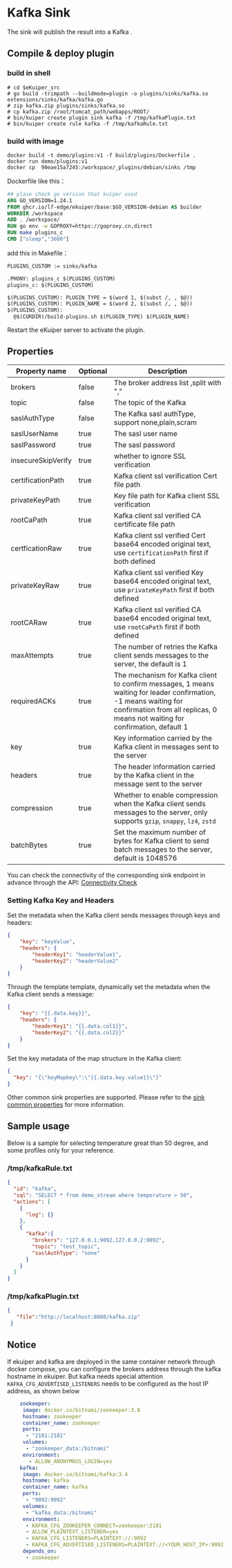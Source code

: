 # Kafka Sink

The sink will publish the result into a Kafka .

## Compile & deploy plugin

### build in shell

```shell
# cd $eKuiper_src
# go build -trimpath --buildmode=plugin -o plugins/sinks/kafka.so extensions/sinks/kafka/kafka.go
# zip kafka.zip plugins/sinks/kafka.so
# cp kafka.zip /root/tomcat_path/webapps/ROOT/
# bin/kuiper create plugin sink kafka -f /tmp/kafkaPlugin.txt
# bin/kuiper create rule kafka -f /tmp/kafkaRule.txt
```

### build with image

```shell
docker build -t demo/plugins:v1 -f build/plugins/Dockerfile .
docker run demo/plugins:v1
docker cp  90eae15a7245:/workspace/_plugins/debian/sinks /tmp
```

Dockerfile like this：

```dockerfile
## plase check go version that kuiper used
ARG GO_VERSION=1.24.1
FROM ghcr.io/lf-edge/ekuiper/base:$GO_VERSION-debian AS builder
WORKDIR /workspace
ADD . /workspace/
RUN go env -w GOPROXY=https://goproxy.cn,direct
RUN make plugins_c
CMD ["sleep","3600"]
```

add this in Makefile：

```dockerfile
PLUGINS_CUSTOM := sinks/kafka

.PHONY: plugins_c $(PLUGINS_CUSTOM)
plugins_c: $(PLUGINS_CUSTOM)

$(PLUGINS_CUSTOM): PLUGIN_TYPE = $(word 1, $(subst /, , $@))
$(PLUGINS_CUSTOM): PLUGIN_NAME = $(word 2, $(subst /, , $@))
$(PLUGINS_CUSTOM):
  @$(CURDIR)/build-plugins.sh $(PLUGIN_TYPE) $(PLUGIN_NAME)
```

Restart the eKuiper server to activate the plugin.

## Properties

| Property name      | Optional | Description                                                                                                                                                                                       |
|--------------------|----------|---------------------------------------------------------------------------------------------------------------------------------------------------------------------------------------------------|
| brokers            | false    | The broker address list ,split with ","                                                                                                                                                           |
| topic              | false    | The topic of the Kafka                                                                                                                                                                            |
| saslAuthType       | false    | The Kafka sasl authType, support none,plain,scram                                                                                                                                                 |
| saslUserName       | true     | The sasl user name                                                                                                                                                                                |
| saslPassword       | true     | The sasl password                                                                                                                                                                                 |
| insecureSkipVerify | true     | whether to ignore SSL verification                                                                                                                                                                |
| certificationPath  | true     | Kafka client ssl verification Cert file path                                                                                                                                                      |
| privateKeyPath     | true     | Key file path for Kafka client SSL verification                                                                                                                                                   |
| rootCaPath         | true     | Kafka client ssl verified CA certificate file path                                                                                                                                                |
| certficationRaw    | true     | Kafka client ssl verified Cert base64 encoded original text, use `certificationPath` first if both defined                                                                                        |
| privateKeyRaw      | true     | Kafka client ssl verified Key base64 encoded original text, use `privateKeyPath` first if both defined                                                                                            |
| rootCARaw          | true     | Kafka client ssl verified CA base64 encoded original text, use `rootCaPath` first if both defined                                                                                                 |
| maxAttempts        | true     | The number of retries the Kafka client sends messages to the server, the default is 1                                                                                                             |
| requiredACKs       | true     | The mechanism for Kafka client to confirm messages, 1 means waiting for leader confirmation, -1 means waiting for confirmation from all replicas, 0 means not waiting for confirmation, default 1 |
| key                | true     | Key information carried by the Kafka client in messages sent to the server                                                                                                                        |
| headers            | true     | The header information carried by the Kafka client in the message sent to the server                                                                                                              |
| compression        | true     | Whether to enable compression when the Kafka client sends messages to the server, only supports `gzip`, `snappy`, `lz4`, `zstd`                                                                   |
| batchBytes           | true     | Set the maximum number of bytes for Kafka client to send batch messages to the server, default is 1048576         |

You can check the connectivity of the corresponding sink endpoint in advance through the API: [Connectivity Check](../../../api/restapi/connection.md#connectivity-check)

### Setting Kafka Key and Headers

Set the metadata when the Kafka client sends messages through keys and headers:

```json
{
    "key": "keyValue",
    "headers": {
        "headerKey1": "headerValue1",
        "headerKey2": "headerValue2"
    }
}
```

Through the template template, dynamically set the metadata when the Kafka client sends a message:

```json
{
    "key": "{{.data.key}}",
    "headers": {
        "headerKey1": "{{.data.col1}}",
        "headerKey2": "{{.data.col2}}"
    }
}
```

Set the key metadata of the map structure in the Kafka client:

```json
{
  "key": "{\"keyMapkey\":\"{{.data.key.value}}\"}"
}
```

Other common sink properties are supported. Please refer to the [sink common properties](../overview.md#common-properties) for more information.

## Sample usage

Below is a sample for selecting temperature great than 50 degree, and some profiles only for your reference.

### /tmp/kafkaRule.txt

```json
{
  "id": "kafka",
  "sql": "SELECT * from demo_stream where temperature > 50",
  "actions": [
    {
      "log": {}
    },
    {
      "kafka":{
        "brokers": "127.0.0.1:9092,127.0.0.2:9092",
        "topic": "test_topic",
        "saslAuthType": "none"
      }
    }
  ]
}
```

### /tmp/kafkaPlugin.txt

```json
{
   "file":"http://localhost:8080/kafka.zip"
 }
```

## Notice

If ekuiper and kafka are deployed in the same container network through docker compose, you can configure the brokers address through the kafka hostname in ekuiper.
But kafka needs special attention `` KAFKA_CFG_ADVERTISED_LISTENERS `` needs to be configured as the host IP address, as shown below

```yaml
    zookeeper:
     image: docker.io/bitnami/zookeeper:3.8
     hostname: zookeeper
     container_name: zookeeper
     ports:
      - "2181:2181"
     volumes:
      - "zookeeper_data:/bitnami"
     environment:
       - ALLOW_ANONYMOUS_LOGIN=yes
    kafka:
     image: docker.io/bitnami/kafka:3.4
     hostname: kafka
     container_name: kafka
     ports:
      - "9092:9092"
     volumes:
      - "kafka_data:/bitnami"
     environment:
      - KAFKA_CFG_ZOOKEEPER_CONNECT=zookeeper:2181
      - ALLOW_PLAINTEXT_LISTENER=yes
      - KAFKA_CFG_LISTENERS=PLAINTEXT://:9092
      - KAFKA_CFG_ADVERTISED_LISTENERS=PLAINTEXT://<YOUR_HOST_IP>:9092
     depends_on:
      - zookeeper
```

